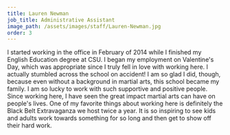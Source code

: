 ```yaml
---
title: Lauren Newman
job_title: Administrative Assistant
image_path: /assets/images/staff/Lauren-Newman.jpg
order: 3
---
```



I started working in the office in February of 2014 while I finished my English Education degree at CSU. I began my employment on Valentine's Day, which was appropriate since I truly fell in love with working here. I actually stumbled across the school on accident! I am so glad I did, though, because even without a background in martial arts, this school became my family. I am so lucky to work with such supportive and positive people. Since working here, I have seen the great impact martial arts can have on people's lives. One of my favorite things about working here is definitely the Black Belt Extravaganza we host twice a year. It is so inspiring to see kids and adults work towards something for so long and then get to show off their hard work.